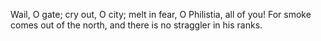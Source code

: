 Wail, O gate; cry out, O city; melt in fear, O Philistia, all of you! For smoke comes out of the north, and there is no straggler in his ranks.

